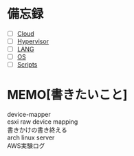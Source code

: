 # 備忘録
- [ ] [Cloud](https://github.com/thetaru/memorandum/tree/master/Cloud)
- [ ] [Hypervisor](https://github.com/thetaru/memorandum/tree/master/Hypervisor)
- [ ] [LANG](https://github.com/thetaru/memorandum/tree/master/LANG)
- [ ] [OS](https://github.com/thetaru/memorandum/tree/master/OS)
- [ ] [Scripts](https://github.com/thetaru/memorandum/tree/master/Scripts)
# MEMO[書きたいこと]
device-mapper  
esxi raw device mapping  
書きかけの書き終える  
arch linux server  
AWS実験ログ
